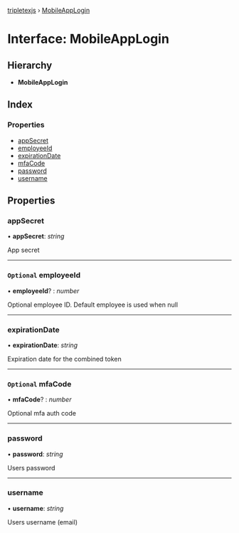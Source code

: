 [tripletexjs](../README.md) › [MobileAppLogin](mobileapplogin.md)

# Interface: MobileAppLogin

## Hierarchy

* **MobileAppLogin**

## Index

### Properties

* [appSecret](mobileapplogin.md#appsecret)
* [employeeId](mobileapplogin.md#optional-employeeid)
* [expirationDate](mobileapplogin.md#expirationdate)
* [mfaCode](mobileapplogin.md#optional-mfacode)
* [password](mobileapplogin.md#password)
* [username](mobileapplogin.md#username)

## Properties

###  appSecret

• **appSecret**: *string*

App secret

___

### `Optional` employeeId

• **employeeId**? : *number*

Optional employee ID. Default employee is used when null

___

###  expirationDate

• **expirationDate**: *string*

Expiration date for the combined token

___

### `Optional` mfaCode

• **mfaCode**? : *number*

Optional mfa auth code

___

###  password

• **password**: *string*

Users password

___

###  username

• **username**: *string*

Users username (email)
